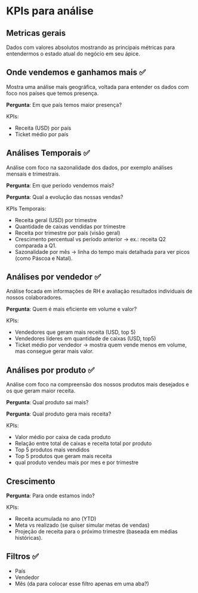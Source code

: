 # KPIs para análise

## Metricas gerais

Dados com valores absolutos mostrando as principais métricas para entendermos o estado atual do negócio em seu ápice.

## Onde vendemos e ganhamos mais ✅

Mostra uma análise mais geográfica, voltada para entender os dados com foco nos países que temos presença.

**Pergunta**: Em que país temos maior presença?
  
KPIs:
  - Receita (USD) por país
  - Ticket médio por país

## Análises Temporais ✅

Análise com foco na sazonalidade dos dados, por exemplo análises mensais e trimestrais.

**Pergunta**: Em que período vendemos mais?

**Pergunta**: Qual a evolução das nossas vendas?

KPIs Temporais:
  - Receita geral (USD) por trimestre
  - Quantidade de caixas vendidas por trimestre
  - Receita por trimestre por país (visão geral)
  - Crescimento percentual vs período anterior → ex.: receita Q2 comparada a Q1.
  - Sazonalidade por mês → linha do tempo mais detalhada para ver picos (como Páscoa e Natal).

## Análises por vendedor ✅

Análise focada em informações de RH e avaliação resultados individuais de nossos colaboradores.

**Pergunta**: Quem é mais eficiente em volume e valor?

KPIs:
  - Vendedores que geram mais receita (USD, top 5)
  - Vendedores líderes em quantidade de caixas (USD, top5)
  - Ticket médio por vendedor → mostra quem vende menos em volume, mas consegue gerar mais valor.


## Análises por produto ✅

Análise com foco na compreensão dos nossos produtos mais desejados e os que geram maior receita.

**Pergunta**: Qual produto sai mais?

**Pergunta**: Qual produto gera mais receita?

KPIs:
  - Valor médio por caixa de cada produto
  - Relação entre total de caixas e receita total por produto
  - Top 5 produtos mais vendidos
  - Top 5 produtos que geram mais receita
  - qual produto vendeu mais por mes e por trimestre

## Crescimento

**Pergunta**: Para onde estamos indo?

KPIs:
  - Receita acumulada no ano (YTD)
  - Meta vs realizado (se quiser simular metas de vendas)
  - Projeção de receita para o próximo trimestre (baseada em médias históricas).

## Filtros ✅

- País
- Vendedor
- Mês (da para colocar esse filtro apenas em uma aba?)
